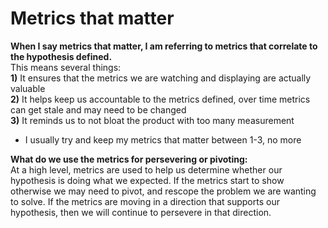 # Metrics that matter

**When I say metrics that matter, I am referring to metrics that correlate to the hypothesis defined.**   
This means several things:  
**1\)** It ensures that the metrics we are watching and displaying are actually valuable  
**2\)** It helps keep us accountable to the metrics defined, over time metrics can get stale and may need to be changed  
**3\)** It reminds us to not bloat the product with too many measurement  
- I usually try and keep my metrics that matter between 1-3, no more  
  
**What do we use the metrics for persevering or pivoting:**  
At a high level, metrics are used to help us determine whether our hypothesis is doing what we expected. If the metrics start to show otherwise we may need to pivot, and rescope the problem we are wanting to solve. If the metrics are moving in a direction that supports our hypothesis, then we will continue to persevere in that direction.

